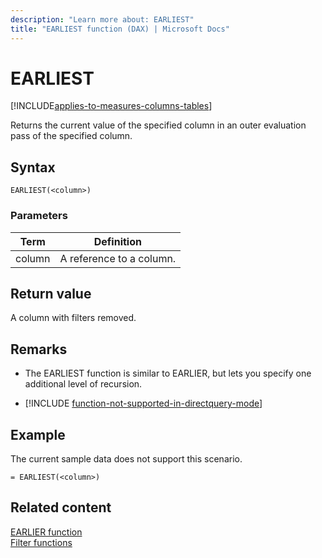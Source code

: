 ```yaml
---
description: "Learn more about: EARLIEST"
title: "EARLIEST function (DAX) | Microsoft Docs"
---
```

# EARLIEST

[!INCLUDE[applies-to-measures-columns-tables](includes/applies-to-measures-columns-tables.md)]

Returns the current value of the specified column in an outer evaluation pass of the specified column.  
  
## Syntax  
  
```dax
EARLIEST(<column>)  
```
  
### Parameters  
  
|Term|Definition|  
|--------|--------------|  
|column|A reference to a column.|  
  
## Return value

A column with filters removed.  
  
## Remarks

- The EARLIEST function is similar to EARLIER, but lets you specify one additional level of recursion.  

- [!INCLUDE [function-not-supported-in-directquery-mode](includes/function-not-supported-in-directquery-mode.md)]

## Example

The current sample data does not support this scenario.  
  
```dax
= EARLIEST(<column>)  
```
  
## Related content

[EARLIER function](earlier-function-dax.md)  
[Filter functions](filter-functions-dax.md)  
